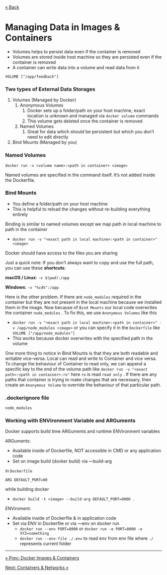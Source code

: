 
[&laquo; Back](1.%20Docker%20Images%20&%20Containers%20-%20The%20Core%20Building%20Block.md)

# Managing Data in Images & Containers

- Volumes helps to persist data even if the container is removed
- Volumes are stored inside host machine so they are persisted even if the container is removed
- A container can write data into a volume and read data from it

```docker
VOLUME ["/app/feedback"]
```

### Two types of External Data Storages

1. Volumes (Managed by Docker)
    1. Anonymous Volumes
        1. Docker sets up a folder/path on your host machine, exact location is unknown and managed via `docker volume`  commands
        2. This volume gets deleted once the container is removed
    2. Named Volumes
        1. Great for data which should be persistent but which you don’t need to edit directly
2. Bind Mounts (Managed by you)

### Named Volumes

`docker run -v <volume name>:<path in container> <image>` 

Named volumes are specified in the command itself. It’s not added inside the Dockerfile.

  

### Bind Mounts

- You define a folder/path on your host machine
- This is helpful to reload the changes without re-building everything entirely

Binding is similar to named volumes except we map path in local machine to path in the container

- `docker run -v "<exact path in local machine>:<path in container>" <image>`

Docker should have access to the files you are sharing

Just a quick note: If you don't always want to copy and use the full path, you can use these **shortcuts**:

**macOS / Linux**: `-v $(pwd):/app`

**Windows**: `-v "%cd%":/app`

Here is the other problem. If there are `node_modules` required in the container but they are not present in the local machine because we installed them in the image. Now because of `Bind Mounts` our local code overwrites the container `node_modules` . To fix this, we use `Anonymous Volumes` like this

- `docker run -v "<exact path in local machine>:<path in container>" -v /app/node_modules <image>` or you can specify it in the `Dockerfile` like `VOLUME ["/app/node_modules"]`
- This works because docker overwrites with the specified path in the volume

One more thing to notice in Bind Mounts is that they are both readable and writable vice-versa. Local can read and write to Container and vice versa. To change the behaviour of Container to read only, we can append a specific key to the end of the volume path like `docker run -v "<exact path>:<path in container>:ro"`  here `ro` is read `read only` . If there are any paths that container is trying to make changes that are necessary, then create an `Anonymous Volume` to override the behaviour of that particular path.

### .dockerignore file

`node_modules` 

### Working with ENVironment Variable and ARGuments

Docker supports build time ARGuments and runtime ENVironment variables

ARGuments:

- Available inside of Dockerfile, NOT accessible in CMD or any application code
- Set on image build (dovker build) via —build-arg

in `Dockerfile` 

```docker
ARG DEFAULT_PORT=80
```

while building docker

- `docker build -t <image> --build-arg DEFAULT_PORT=8000 .`

ENViroment:

- Available inside of Dockerfile & in application code
- Set via ENV in Dockerfile or via —env on docker run
    - `docker run --env PORT=8000` or `docker run -e PORT=8000 -e XYZ=something`
    - `docker run --env-file ./.env` to read env from env file where `./` represents current folder

---
[&laquo; Prev: Docker Images & Containers](1.%20Docker%20Images%20&%20Containers%20-%20The%20Core%20Building%20Block.md)

[Next: Containers & Networks &raquo;](3.%20Containers%20&%20Networks.md)
